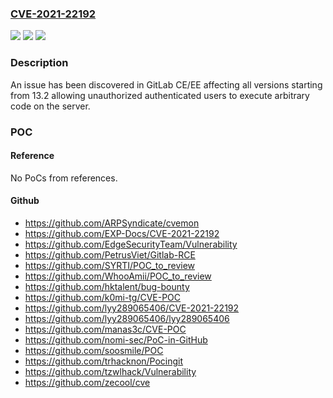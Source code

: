 ### [CVE-2021-22192](https://cve.mitre.org/cgi-bin/cvename.cgi?name=CVE-2021-22192)
![](https://img.shields.io/static/v1?label=Product&message=GitLab&color=blue)
![](https://img.shields.io/static/v1?label=Version&message=n%2Fa&color=blue)
![](https://img.shields.io/static/v1?label=Vulnerability&message=Improper%20control%20of%20generation%20of%20code%20('code%20injection')%20in%20GitLab&color=brighgreen)

### Description

An issue has been discovered in GitLab CE/EE affecting all versions starting from 13.2 allowing unauthorized authenticated users to execute arbitrary code on the server.

### POC

#### Reference
No PoCs from references.

#### Github
- https://github.com/ARPSyndicate/cvemon
- https://github.com/EXP-Docs/CVE-2021-22192
- https://github.com/EdgeSecurityTeam/Vulnerability
- https://github.com/PetrusViet/Gitlab-RCE
- https://github.com/SYRTI/POC_to_review
- https://github.com/WhooAmii/POC_to_review
- https://github.com/hktalent/bug-bounty
- https://github.com/k0mi-tg/CVE-POC
- https://github.com/lyy289065406/CVE-2021-22192
- https://github.com/lyy289065406/lyy289065406
- https://github.com/manas3c/CVE-POC
- https://github.com/nomi-sec/PoC-in-GitHub
- https://github.com/soosmile/POC
- https://github.com/trhacknon/Pocingit
- https://github.com/tzwlhack/Vulnerability
- https://github.com/zecool/cve

